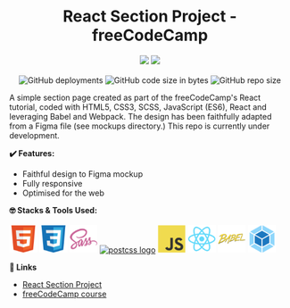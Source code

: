 <div align="center">

<h1>React Section Project - freeCodeCamp</h1>

![](https://api.checklyhq.com/v1/badges/checks/434e83c0-7b38-47e3-ba59-6348b0600d19?style=for-the-badge&theme=dark) ![](https://api.checklyhq.com/v1/badges/checks/434e83c0-7b38-47e3-ba59-6348b0600d19?style=for-the-badge&theme=dark&responseTime=true) <br><br> ![GitHub deployments](https://img.shields.io/github/deployments/asbhogal/React-Section-Project/production?label=DEPLOYMENT%20STATE&style=for-the-badge&labelColor=000) ![GitHub code size in bytes](https://img.shields.io/github/languages/code-size/asbhogal/React-Section-Project?style=for-the-badge&labelColor=000) ![GitHub repo size](https://img.shields.io/github/repo-size/asbhogal/React-Section-Project?color=blueviolet&style=for-the-badge&labelColor=000)

</div>

A simple section page created as part of the freeCodeCamp's React tutorial, coded with HTML5, CSS3, SCSS, JavaScript (ES6), React and leveraging Babel and Webpack. The design has been faithfully adapted from a Figma file (see mockups directory.) This repo is currently under development.

<strong>:heavy_check_mark: Features:</strong><br>
  - Faithful design to Figma mockup
  - Fully responsive
  - Optimised for the web

<strong>:nerd_face: Stacks &#38; Tools Used:</strong><br>
<br>
<a target="_blank" rel="noopener noreferrer" href="https://github.com/devicons/devicon/blob/master/icons/html5/html5-original.svg"><img src="https://github.com/devicons/devicon/raw/master/icons/html5/html5-original.svg" alt="html5 logo" width="50" height="50" style="max-width:100%;"></a>
<a target="_blank" rel="noopener noreferrer" href="https://github.com/devicons/devicon/blob/master/icons/css3/css3-original.svg"><img src="https://github.com/devicons/devicon/raw/master/icons/css3/css3-original.svg" alt="css3 logo" width="50" height="50" style="max-width:100%;"></a>
<a target="_blank" rel="noopener noreferrer" href="https://github.com/devicons/devicon/blob/master/icons/sass/sass-original.svg"><img src="https://github.com/devicons/devicon/blob/master/icons/sass/sass-original.svg" alt="sass logo" width="50" height="50" style="max-width:100%;"></a>
<a target="_blank" rel="noopener noreferrer" href="https://github.com/postcss/brand/blob/master/dist/postcss-logo-symbol.svg"><img src="https://github.com/postcss/brand/blob/master/dist/postcss-logo-symbol.svg" alt="postcss logo" width="50" height="50" style="max-width:100%;"></a>
<a target="_blank" rel="noopener noreferrer" href="https://github.com/devicons/devicon/blob/master/icons/javascript/javascript-original.svg"><img src="https://github.com/devicons/devicon/raw/master/icons/javascript/javascript-original.svg" alt="JavaScript" width="50" height="50" style="max-width:100%;"></a>
<a target="_blank" rel="noopener noreferrer" href="https://github.com/devicons/devicon/blob/master/icons/react/react-original.svg"><img src="https://github.com/devicons/devicon/blob/master/icons/react/react-original.svg" alt="React logo" width="50" height="50" style="max-width:100%;"></a>
<a target="_blank" rel="noopener noreferrer" href="https://github.com/devicons/devicon/blob/master/icons/babel/babel-original.svg"><img src="https://github.com/devicons/devicon/blob/master/icons/babel/babel-original.svg" alt="Babel logo" width="50" height="50" style="max-width:100%;"></a>
<a target="_blank" rel="noopener noreferrer" href="https://github.com/devicons/devicon/blob/master/icons/webpack/webpack-original.svg"><img src="https://github.com/devicons/devicon/blob/master/icons/webpack/webpack-original.svg" alt="Webpack logo" width="50" height="50" style="max-width:100%;"></a>

<strong>:link: Links</strong><br>
 - <a target="_blank" href="http://React-Fun-Facts-Project.vercel.app/">React Section Project</a>
 - <a target="_blank" href="https://www.youtube.com/watch?v=bMknfKXIFA8">freeCodeCamp course</a>